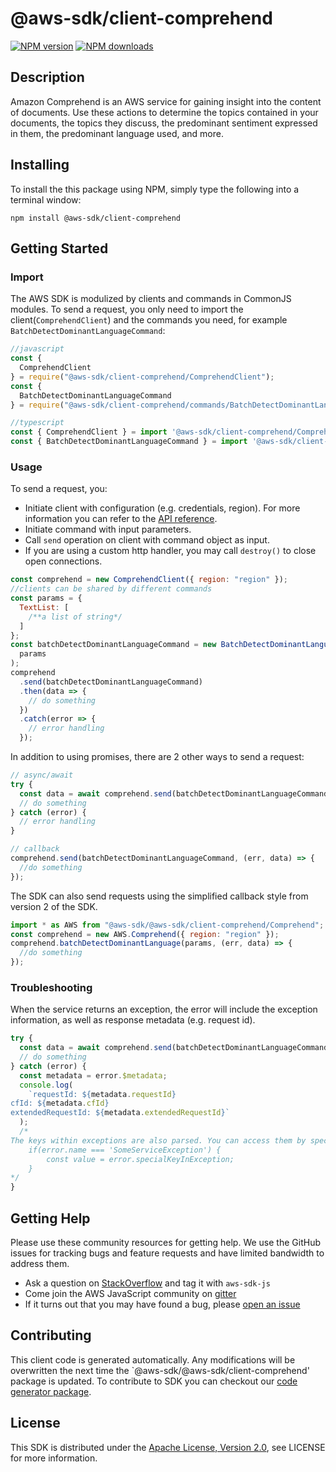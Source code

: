 # @aws-sdk/client-comprehend

[![NPM version](https://img.shields.io/npm/v/@aws-sdk/client-comprehend/preview.svg)](https://www.npmjs.com/package/@aws-sdk/client-comprehend)
[![NPM downloads](https://img.shields.io/npm/dm/@aws-sdk/client-comprehend.svg)](https://www.npmjs.com/package/@aws-sdk/client-comprehend)

## Description

<p>Amazon Comprehend is an AWS service for gaining insight into the content of documents. Use these actions to determine the topics contained in your documents, the topics they discuss, the predominant sentiment expressed in them, the predominant language used, and more.</p>

## Installing

To install the this package using NPM, simply type the following into a terminal window:

```
npm install @aws-sdk/client-comprehend
```

## Getting Started

### Import

The AWS SDK is modulized by clients and commands in CommonJS modules. To send a request, you only need to import the client(`ComprehendClient`) and the commands you need, for example `BatchDetectDominantLanguageCommand`:

```javascript
//javascript
const {
  ComprehendClient
} = require("@aws-sdk/client-comprehend/ComprehendClient");
const {
  BatchDetectDominantLanguageCommand
} = require("@aws-sdk/client-comprehend/commands/BatchDetectDominantLanguageCommand");
```

```javascript
//typescript
const { ComprehendClient } = import '@aws-sdk/client-comprehend/ComprehendClient';
const { BatchDetectDominantLanguageCommand } = import '@aws-sdk/client-comprehend/commands/BatchDetectDominantLanguageCommand';
```

### Usage

To send a request, you:

- Initiate client with configuration (e.g. credentials, region). For more information you can refer to the [API reference][].
- Initiate command with input parameters.
- Call `send` operation on client with command object as input.
- If you are using a custom http handler, you may call `destroy()` to close open connections.

```javascript
const comprehend = new ComprehendClient({ region: "region" });
//clients can be shared by different commands
const params = {
  TextList: [
    /**a list of string*/
  ]
};
const batchDetectDominantLanguageCommand = new BatchDetectDominantLanguageCommand(
  params
);
comprehend
  .send(batchDetectDominantLanguageCommand)
  .then(data => {
    // do something
  })
  .catch(error => {
    // error handling
  });
```

In addition to using promises, there are 2 other ways to send a request:

```javascript
// async/await
try {
  const data = await comprehend.send(batchDetectDominantLanguageCommand);
  // do something
} catch (error) {
  // error handling
}
```

```javascript
// callback
comprehend.send(batchDetectDominantLanguageCommand, (err, data) => {
  //do something
});
```

The SDK can also send requests using the simplified callback style from version 2 of the SDK.

```javascript
import * as AWS from "@aws-sdk/@aws-sdk/client-comprehend/Comprehend";
const comprehend = new AWS.Comprehend({ region: "region" });
comprehend.batchDetectDominantLanguage(params, (err, data) => {
  //do something
});
```

### Troubleshooting

When the service returns an exception, the error will include the exception information, as well as response metadata (e.g. request id).

```javascript
try {
  const data = await comprehend.send(batchDetectDominantLanguageCommand);
  // do something
} catch (error) {
  const metadata = error.$metadata;
  console.log(
    `requestId: ${metadata.requestId}
cfId: ${metadata.cfId}
extendedRequestId: ${metadata.extendedRequestId}`
  );
  /*
The keys within exceptions are also parsed. You can access them by specifying exception names:
    if(error.name === 'SomeServiceException') {
        const value = error.specialKeyInException;
    }
*/
}
```

## Getting Help

Please use these community resources for getting help. We use the GitHub issues for tracking bugs and feature requests and have limited bandwidth to address them.

- Ask a question on [StackOverflow](https://stackoverflow.com/questions/tagged/aws-sdk-js) and tag it with `aws-sdk-js`
- Come join the AWS JavaScript community on [gitter](https://gitter.im/aws/aws-sdk-js-v3)
- If it turns out that you may have found a bug, please [open an issue](https://github.com/aws/aws-sdk-js-v3/issues)

## Contributing

This client code is generated automatically. Any modifications will be overwritten the next time the `@aws-sdk/@aws-sdk/client-comprehend' package is updated. To contribute to SDK you can checkout our [code generator package][].

## License

This SDK is distributed under the
[Apache License, Version 2.0](http://www.apache.org/licenses/LICENSE-2.0),
see LICENSE for more information.

[code generator package]: https://github.com/aws/aws-sdk-js-v3/tree/master/packages/service-types-generator
[api reference]: https://docs.aws.amazon.com/AWSJavaScriptSDK/latest/
